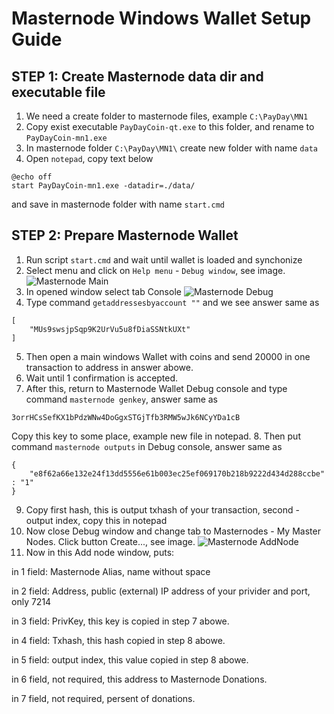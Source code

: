 # Masternode Windows Wallet Setup Guide
## STEP 1: Create Masternode data dir and executable file
1. We need a create folder to masternode files, example `C:\PayDay\MN1`
1. Copy exist executable `PayDayCoin-qt.exe` to this folder, and rename to `PayDayCoin-mn1.exe`
1. In masternode folder `C:\PayDay\MN1\` create new folder with name `data`
1. Open `notepad`, copy text below
```
@echo off
start PayDayCoin-mn1.exe -datadir=./data/
```
and save in masternode folder with name `start.cmd`
## STEP 2: Prepare Masternode Wallet
1. Run script `start.cmd` and wait until wallet is loaded and synchonize
2. Select menu and click on `Help menu` - `Debug window`, see image.
![Masternode Main](https://github.com/PayDayCoinIo/docs/blob/master/images/mn_main.png)
3. In opened window select tab Console
![Masternode Debug](https://github.com/PayDayCoinIo/docs/blob/master/images/mn_debug.png)
4. Type command `getaddressesbyaccount ""` and we see answer same as
```
[
    "MUs9swsjpSqp9K2UrVu5u8fDiaSSNtkUXt"
]
```
5. Then open a main windows Wallet with coins and send 20000 in one transaction to address in answer abowe.
6. Wait until 1 confirmation is accepted.
7. After this, return to Masternode Wallet Debug console and type command `masternode genkey`, answer same as
```
3orrHCsSefKX1bPdzWNw4DoGgxSTGjTfb3RMW5wJk6NCyYDa1cB
```
Copy this key to some place, example new file in notepad.
8. Then put command `masternode outputs` in Debug console, answer same as
```
{
    "e8f62a66e132e24f13dd5556e61b003ec25ef069170b218b9222d434d288ccbe" : "1"
}
```
9. Copy first hash, this is output txhash of your transaction, second - output index, copy this in notepad
10. Now close Debug window and change tab to Masternodes - My Master Nodes. Click button Create..., see image.
![Masternode AddNode](https://github.com/PayDayCoinIo/docs/blob/master/images/mn_addnode.png)
11. Now in this Add node window, puts:

  in 1 field: Masternode Alias, name without space
  
  in 2 field: Address, public (external) IP address of your privider and port, only 7214
  
  in 3 field: PrivKey, this key is copied in step 7 abowe.
  
  in 4 field: Txhash, this hash copied in step 8 abowe.
  
  in 5 field: output index, this value copied in step 8 abowe.
  
  in 6 field, not required, this address to Masternode Donations.
  
  in 7 field, not required, persent of donations.
  
